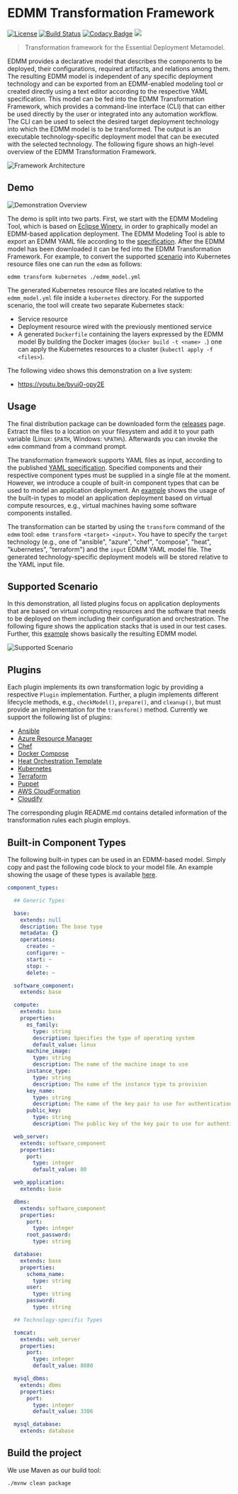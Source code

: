 
# EDMM Transformation Framework

[![License](https://img.shields.io/badge/License-Apache%202.0-blue.svg)](https://opensource.org/licenses/Apache-2.0)
[![Build Status](https://travis-ci.org/UST-EDMM/transformation-framework.svg?branch=master)](https://travis-ci.org/UST-EDMM/transformation-framework)
[![Codacy Badge](https://api.codacy.com/project/badge/Grade/d46d2287b3084689be0247e1aed91bc9)](https://www.codacy.com/app/miwurster/transformation-framework?utm_source=github.com&amp;utm_medium=referral&amp;utm_content=UST-EDMM/transformation-framework&amp;utm_campaign=Badge_Grade)
[![](https://jitpack.io/v/UST-EDMM/transformation-framework.svg)](https://jitpack.io/#UST-EDMM/transformation-framework)

> Transformation framework for the Essential Deployment Metamodel.

EDMM provides a declarative model that describes the components to be deployed, their configurations, required artifacts, and relations among them.
The resulting EDMM model is independent of any specific deployment technology and can be exported from an EDMM-enabled modeling tool or created directly using a text editor according to the respective YAML specification.
This model can be fed into the EDMM Transformation Framework, which provides a command-line interface (CLI) that can either be used directly by the user or integrated into any automation workflow.
The CLI can be used to select the desired target deployment technology into which the EDMM model is to be transformed. 
The output is an executable technology-specific deployment model that can be executed with the selected technology.
The following figure shows an high-level overview of the EDMM Transformation Framework.
 
![Framework Architecture](docs/architecture.png)

## Demo

![Demonstration Overview](docs/overview.png)

The demo is split into two parts.
First, we start with the EDMM Modeling Tool, which is based on [Eclipse Winery](https://github.com/eclipse/winery), in order to graphically model an EDMM-based application deployment.
The EDMM Modeling Tool is able to export an EDMM YAML file according to the [specification](https://github.com/UST-EDMM/spec-yaml).
After the EDMM model has been downloaded it can be fed into the EDMM Transformation Framework.
For example, to convert the supported [scenario](#supported-scenario) into Kubernetes resource files one can run the `edmm` as follows:
```shell
edmm transform kubernetes ./edmm_model.yml
```
The generated Kubernetes resource files are located relative to the `edmm_model.yml` file inside a `kubernetes` directory.
For the supported scenario, the tool will create two separate Kubernetes stack: 
* Service resource
* Deployment resource wired with the previously mentioned service 
* A generated `Dockerfile` containing the layers expressed by the EDMM model
By building the Docker images (`docker build -t <name> .`) one can apply the Kubernetes resources to a cluster (`kubectl apply -f <files>`).

The following video shows this demonstration on a live system:
* <https://youtu.be/byui0-opy2E>

## Usage

The final distribution package can be downloaded form the [releases](https://github.com/UST-EDMM/transformation-framework/releases) page.
Extract the files to a location on your filesystem and add it to your path variable (Linux: `$PATH`, Windows: `%PATH%`). 
Afterwards you can invoke the `edmm` command from a command prompt.

The transformation framework supports YAML files as input, according to the published [YAML specification](https://github.com/UST-EDMM/spec-yaml).
Specified components and their respective component types must be supplied in a single file at the moment. 
However, we introduce a couple of built-in component types that can be used to model an application deployment.
An [example](edmm-core/src/test/resources/templates/scenario_iaas.yml) shows the usage of the built-in types to model an application deployment based on virtual compute resources, e.g., virtual machines having some software components installed.  

The transformation can be started by using the `transform` command of the `edmm` tool: `edmm transform <target> <input>`.
You have to specify the `target` technology (e.g., one of "ansible", "azure", "chef", "compose", "heat", "kubernetes", "terraform") and the `input` EDMM YAML model file.
The generated technology-specific deployment models will be stored relative to the YAML input file.

## Supported Scenario

In this demonstration, all listed plugins focus on application deployments that are based on virtual computing resources and the software that needs to be deployed on them including their configuration and orchestration.
The following figure shows the application stacks that is used in our test cases. 
Further, this [example](edmm-core/src/test/resources/templates/scenario_iaas.yml) shows basically the resulting EDMM model.

![Supported Scenario](docs/iaas-scenario.jpg)

## Plugins

Each plugin implements its own transformation logic by providing a respective `Plugin` implementation.
Further, a plugin implements different lifecycle methods, e.g., `checkModel()`, `prepare()`, and `cleanup()`, but must provide an implementation for the `transform()` method.
Currently we support the following list of plugins:

* [Ansible](edmm-core/src/main/java/io/github/edmm/plugins/ansible)
* [Azure Resource Manager](edmm-core/src/main/java/io/github/edmm/plugins/azure)
* [Chef](edmm-core/src/main/java/io/github/edmm/plugins/chef)
* [Docker Compose](edmm-core/src/main/java/io/github/edmm/plugins/compose)
* [Heat Orchestration Template](edmm-core/src/main/java/io/github/edmm/plugins/heat)
* [Kubernetes](edmm-core/src/main/java/io/github/edmm/plugins/kubernetes)
* [Terraform](edmm-core/src/main/java/io/github/edmm/plugins/terraform)
* [Puppet](edmm-core/src/main/java/io/github/edmm/plugins/puppet)
* [AWS CloudFormation](edmm-core/src/main/java/io/github/edmm/plugins/cfn)
* [Cloudify](edmm-core/src/main/java/io/github/edmm/plugins/cloudify)

The corresponding plugin README.md contains detailed information of the transformation rules each plugin employs.

## Built-in Component Types

The following built-in types can be used in an EDMM-based model.
Simply copy and past the following code block to your model file.
An example showing the usage of these types is available [here](edmm-core/src/test/resources/templates/scenario_iaas.yml).

```yaml
component_types:

  ## Generic Types

  base:
    extends: null
    description: The base type
    metadata: {}
    operations:
      create: ~
      configure: ~
      start: ~
      stop: ~
      delete: ~

  software_component:
    extends: base

  compute:
    extends: base
    properties:
      os_family:
        type: string
        description: Specifies the type of operating system
        default_value: linux
      machine_image:
        type: string
        description: The name of the machine image to use
      instance_type:
        type: string
        description: The name of the instance type to provision
      key_name:
        type: string
        description: The name of the key pair to use for authentication
      public_key:
        type: string
        description: The public key of the key pair to use for authentication

  web_server:
    extends: software_component
    properties:
      port:
        type: integer
        default_value: 80

  web_application:
    extends: base

  dbms:
    extends: software_component
    properties:
      port:
        type: integer
      root_password:
        type: string

  database:
    extends: base
    properties:
      schema_name:
        type: string
      user:
        type: string
      password:
        type: string

  ## Technology-specific Types

  tomcat:
    extends: web_server
    properties:
      port:
        type: integer
        default_value: 8080

  mysql_dbms:
    extends: dbms
    properties:
      port:
        type: integer
        default_value: 3306

  mysql_database:
    extends: database
```

## Build the project

We use Maven as our build tool:

```shell
./mvnw clean package
```

